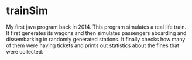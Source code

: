 # trainSim
My first java program back in 2014.
This program simulates a real life train. It first generates its wagons and then simulates passengers aboarding and dissembarking in randomly generated stations.
It finally checks how many of them were having tickets and prints out statistics about the fines that were collected.
